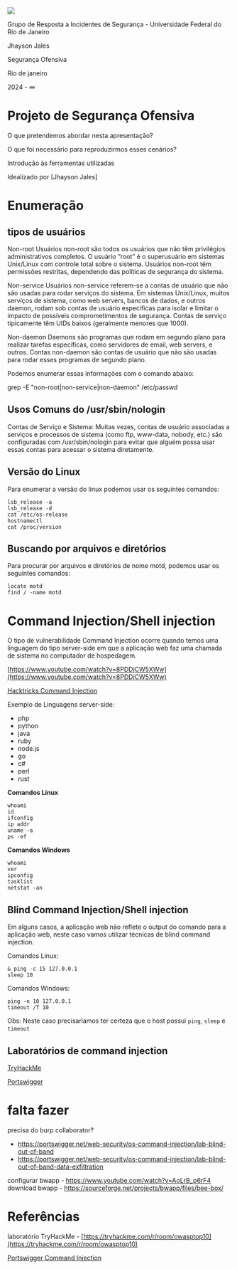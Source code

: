   

![](https://lh7-us.googleusercontent.com/docsz/AD_4nXfPY2u7a3fgtRM0q4CqVuby4qKYOQFeqcf26X8ooxQ5FhTSfGzYssdE46EM8eEfVWaOEltwGbp0ROj4_eCzvNHOXWGbVdr-wBUkklwRsHAKp9ntoS4I9ruiuROHa8N26Z0hRX4eagI3Gx10jey0ZOoRCIG4?key=DzYtBEZqL9HFVg1Oepk-ag)

Grupo de Resposta a Incidentes de Segurança - Universidade Federal do Rio de Janeiro

  
  
  
  
  
  

Jhayson Jales

  
  
  
  
  
  
  
  
  
  
  

Segurança Ofensiva

  
  
  
  
  
  
  

Rio de janeiro

2024 - ∞  

  

  

# Projeto de Segurança Ofensiva

  

  

O que pretendemos abordar nesta apresentação?

  
  
  

O que foi necessário para reproduzirmos esses cenários?

  
  

Introdução às ferramentas utilizadas

  

Idealizado por [Jhayson Jales] 

  
  
  
  
  

# Enumeração

## tipos de usuários

Non-root Usuários non-root são todos os usuários que não têm privilégios administrativos completos. O usuário “root” é o superusuário em sistemas Unix/Linux com controle total sobre o sistema. Usuários non-root têm permissões restritas, dependendo das políticas de segurança do sistema.

Non-service Usuários non-service referem-se a contas de usuário que não são usadas para rodar serviços do sistema. Em sistemas Unix/Linux, muitos serviços de sistema, como web servers, bancos de dados, e outros daemon, rodam sob contas de usuário específicas para isolar e limitar o impacto de possíveis comprometimentos de segurança. Contas de serviço tipicamente têm UIDs baixos (geralmente menores que 1000).

Non-daemon Daemons são programas que rodam em segundo plano para realizar tarefas específicas, como servidores de email, web servers, e outros. Contas non-daemon são contas de usuário que não são usadas para rodar esses programas de segundo plano.

Podemos enumerar essas informações com o comando abaixo:

grep -E "non-root|non-service|non-daemon" /etc/passwd

  

## Usos Comuns do /usr/sbin/nologin

Contas de Serviço e Sistema: Muitas vezes, contas de usuário associadas a serviços e processos de sistema (como ftp, www-data, nobody, etc.) são configuradas com /usr/sbin/nologin para evitar que alguém possa usar essas contas para acessar o sistema diretamente.

## Versão do Linux

Para enumerar a versão do linux podemos usar os seguintes comandos:
```
lsb_release -a
lsb_release -d
cat /etc/os-release
hostnamectl
cat /proc/version
```
  

## Buscando por arquivos e diretórios

Para procurar por arquivos e diretórios de nome motd, podemos usar os seguintes comandos:
```
locate motd
find / -name motd
```
  

# Command Injection/Shell injection

O tipo de vulnerabilidade Command Injection ocorre quando temos uma linguagem do tipo server-side em que a aplicação web faz uma chamada de sistema no computador de hospedagem.

[https://www.youtube.com/watch?v=8PDDjCW5XWw](https://www.youtube.com/watch?v=8PDDjCW5XWw)

[Hacktricks Command Injection](https://book.hacktricks.xyz/pentesting-web/command-injection)

Exemplo de Linguagens server-side:
- php
- python
- java
- ruby
- node.js
- go
- c#
- perl
- rust

**Comandos Linux**
```
whoami
id   
ifconfig
ip addr
uname -a
ps -ef
```
  

**Comandos Windows**
```
whoami   
ver
ipconfig   
tasklist
netstat -an
```    

## Blind Command Injection/Shell injection

Em alguns casos, a aplicação web não reflete o output do comando para a aplicação web, neste caso vamos utilizar técnicas de blind command injection.

Comandos Linux:

```
& ping -c 15 127.0.0.1
sleep 10
```

Comandos Windows:

```
ping -n 10 127.0.0.1
timeout /T 10
```

Obs: Neste caso precisaríamos ter certeza que o host possui `ping`, `sleep` e `timeout` 

## Laboratórios de command injection

[TryHackMe](https://tryhackme.com/r/room/owasptop10)

[Portswigger](https://portswigger.net/web-security/all-labs#os-command-injection)



# falta fazer
precisa do burp collaborator?
- https://portswigger.net/web-security/os-command-injection/lab-blind-out-of-band
- https://portswigger.net/web-security/os-command-injection/lab-blind-out-of-band-data-exfiltration

configurar bwapp -  https://www.youtube.com/watch?v=AoLrB_p6rF4
download bwapp - https://sourceforge.net/projects/bwapp/files/bee-box/
# Referências

laboratório TryHackMe - [https://tryhackme.com/r/room/owasptop10](https://tryhackme.com/r/room/owasptop10)

[Portswigger Command Injection](https://portswigger.net/web-security/os-command-injection#what-is-os-command-injection)